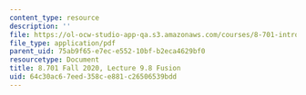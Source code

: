```yaml
---
content_type: resource
description: ''
file: https://ol-ocw-studio-app-qa.s3.amazonaws.com/courses/8-701-introduction-to-nuclear-and-particle-physics-fall-2020/64c30ac67eed358ce881c26506539bdd_MIT8_701f20_lec9.8.pdf
file_type: application/pdf
parent_uid: 75ab9f65-e7ec-e552-10bf-b2eca4629bf0
resourcetype: Document
title: 8.701 Fall 2020, Lecture 9.8 Fusion
uid: 64c30ac6-7eed-358c-e881-c26506539bdd
---
```

